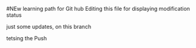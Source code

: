 #NEw learning path for Git hub
Editing this file for displaying modification status

just some updates, on this branch

tetsing the Push
